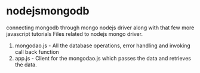# nodejsmongodb
connecting mongodb through mongo nodejs driver along with that few more javascript tutorials
Files related to nodejs mongo driver.
1. mongodao.js - All the database operations, error handling and invoking call back function
2. app.js - Client for the mongodao.js which passes the data and retrieves the data.
